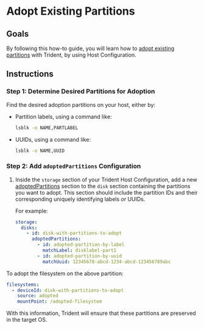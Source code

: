 
# Adopt Existing Partitions

## Goals

By following this how-to guide, you will learn how
to [adopt existing partitions](../Explanation/Partition-Adoption.md)
with Trident, by using Host Configuration.

## Instructions

### Step 1: Determine Desired Partitions for Adoption

Find the desired adoption partitions on your host, either by:

* Partition labels, using a command like:

    ``` bash
    lsblk -o NAME,PARTLABEL
    ```

* UUIDs, using a command like:

    ``` bash
    lsblk -o NAME,UUID
    ```

### Step 2: Add `adoptedPartitions` Configuration

1. Inside the `storage` section of your Trident Host Configuration,
   add a new [adoptedPartitions](../Reference/Host-Configuration/API-Reference/AdoptedPartition.md)
   section to the `disk` section containing the partitions you want
   to adopt. This section should include the partition IDs and their
   corresponding uniquely identifying labels _or_ UUIDs.

   For example:

   ```yaml
   storage:
     disks:
       - id: disk-with-partitions-to-adopt
         adoptedPartitions:
           - id: adopted-partition-by-label
             matchLabel: disklabel-part1
           - id: adopted-partition-by-uuid
             matchUuid: 12345678-abcd-1234-abcd-123456789abc
   ```

  To adopt the filesystem on the above partition:

  ``` yaml
  filesystems:
    - deviceId: disk-with-partitions-to-adopt
      source: adopted
      mountPoint: /adopted-filesystem
  ```

   With this information, Trident will ensure that these partitions are
   preserved in the target OS.

